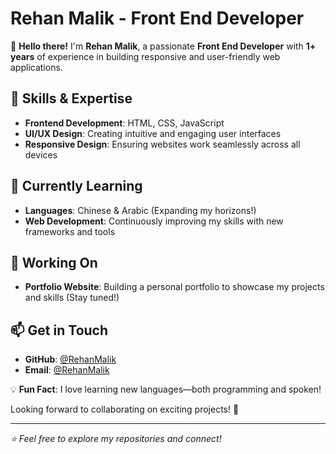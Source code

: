 # Rehan Malik - Front End Developer  

👋 **Hello there!** I'm **Rehan Malik**, a passionate **Front End Developer** with **1+ years** of experience in building responsive and user-friendly web applications.  

## 🚀 **Skills & Expertise**  
- **Frontend Development**: HTML, CSS, JavaScript  
- **UI/UX Design**: Creating intuitive and engaging user interfaces  
- **Responsive Design**: Ensuring websites work seamlessly across all devices  

## 🌱 **Currently Learning**  
- **Languages**: Chinese & Arabic (Expanding my horizons!)  
- **Web Development**: Continuously improving my skills with new frameworks and tools  

## 🔨 **Working On**  
- **Portfolio Website**: Building a personal portfolio to showcase my projects and skills (Stay tuned!)  

## 📫 **Get in Touch**  
- **GitHub**: [@RehanMalik](https://github.com/Rehan12-coder)  
- **Email**: [@RehanMalik](mailto:rehan12.official@gmail.com) 

💡 **Fun Fact**: I love learning new languages—both programming and spoken!  

Looking forward to collaborating on exciting projects! 🚀  

---  
*⭐ Feel free to explore my repositories and connect!*
<!--
**Rehan12-coder/Rehan12-Coder** is a ✨ _special_ ✨ repository because its `README.md` (this file) appears on your GitHub profile.

Here are some ideas to get you started:

- 🔭 I’m currently working on ...
- 🌱 I’m currently learning ...
- 👯 I’m looking to collaborate on ...
- 🤔 I’m looking for help with ...
- 💬 Ask me about ...
- 📫 How to reach me: ...
- 😄 Pronouns: ...
- ⚡ Fun fact: ...
-->
